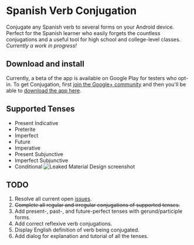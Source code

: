 Spanish Verb Conjugation
========================

Conjugate any Spanish verb to several forms on your Android device. Perfect for the Spanish learner who easily forgets the countless conjugations and a useful tool for high school and college-level classes.  *Currently a work in progress!*

Download and install
--------------------
Currently, a beta of the app is available on Google Play for testers who opt-in. To get Conjugation, first [join the Google+ community](https://plus.google.com/communities/112420412525707016231) and then you'll be able to [download the app here](https://play.google.com/apps/testing/com.wsandhu.conjugation).

Supported Tenses
----------------
* Present Indicative
* Preterite
* Imperfect
* Future
* Imperative
* Present Subjunctive
* Imperfect Subjunctive
* Conditional
![Leaked Material Design screenshot](http://i.imgur.com/aZZHrUn.jpg)

TODO
----
1. Resolve all current open [issues](https://github.com/awkwardgiraffe/Conjugation/issues).
2. <s>Complete all regular and irregular conjugations of supported tenses.</s>
3. Add present-, past-, and future-perfect tenses with gerund/participle forms.
4. Add correct reflexive verb conjugations.
5. Display English definition of verb being conjugated.
6. Add dialog for explanation and tutorial of all the tenses.

